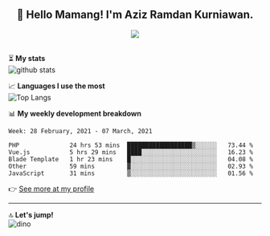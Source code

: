 <h2 align="center">👋 Hello Mamang! I'm Aziz Ramdan Kurniawan.</h2>  
<p align="center">
  <img src="https://komarev.com/ghpvc/?username=azizramdan"> <br><br>
</p>
    
⏳ **My stats**  
![github stats](https://github-readme-stats.vercel.app/api?username=azizramdan&show_icons=true&count_private=true&title_color=000&hide_border=true&hide_title=true)  

📈 **Languages I use the most**  
![Top Langs](https://github-readme-stats.vercel.app/api/top-langs/?username=azizramdan&layout=compact&langs_count=6&hide=tsql&hide_border=true&hide_title=true&exclude_repo=Futsal-Go,Futsal-Go-Admin,Sistem-Informasi-Sensus-Harian-Rawat-Inap)  

📊 **My weekly development breakdown**
<!--START_SECTION:waka-->
```text
Week: 28 February, 2021 - 07 March, 2021

PHP              24 hrs 53 mins  ██████████████████▒░░░░░░   73.44 % 
Vue.js           5 hrs 29 mins   ████░░░░░░░░░░░░░░░░░░░░░   16.23 % 
Blade Template   1 hr 23 mins    █░░░░░░░░░░░░░░░░░░░░░░░░   04.08 % 
Other            59 mins         ▓░░░░░░░░░░░░░░░░░░░░░░░░   02.93 % 
JavaScript       31 mins         ▒░░░░░░░░░░░░░░░░░░░░░░░░   01.56 % 
```
<!--END_SECTION:waka-->
👉 [See more at my profile](https://wakatime.com/@azizramdan)
***
🔝 **Let's jump!**  
![dino](https://raw.githubusercontent.com/azizramdan/azizramdan/master/dino.gif)  
